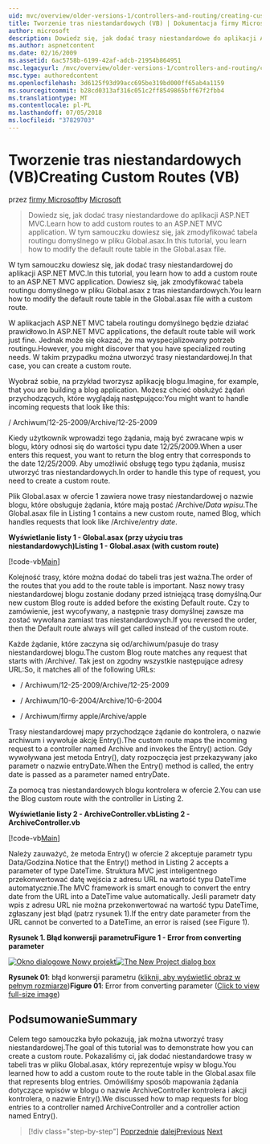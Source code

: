 ```yaml
---
uid: mvc/overview/older-versions-1/controllers-and-routing/creating-custom-routes-vb
title: Tworzenie tras niestandardowych (VB) | Dokumentacja firmy Microsoft
author: microsoft
description: Dowiedz się, jak dodać trasy niestandardowe do aplikacji ASP.NET MVC. W tym samouczku dowiesz się, jak zmodyfikować tabela routingu domyślnego w pliku Global.asax.
ms.author: aspnetcontent
ms.date: 02/16/2009
ms.assetid: 6ac5758b-6199-42af-adcb-21954b864951
msc.legacyurl: /mvc/overview/older-versions-1/controllers-and-routing/creating-custom-routes-vb
msc.type: authoredcontent
ms.openlocfilehash: 3d6125f93d99acc695be319bd000ff65ab4a1159
ms.sourcegitcommit: b28cd0313af316c051c2ff8549865bff67f2fbb4
ms.translationtype: MT
ms.contentlocale: pl-PL
ms.lasthandoff: 07/05/2018
ms.locfileid: "37829703"
---
```

<a name="creating-custom-routes-vb"></a><span data-ttu-id="88a97-104">Tworzenie tras niestandardowych (VB)</span><span class="sxs-lookup"><span data-stu-id="88a97-104">Creating Custom Routes (VB)</span></span>
====================
<span data-ttu-id="88a97-105">przez [firmy Microsoft](https://github.com/microsoft)</span><span class="sxs-lookup"><span data-stu-id="88a97-105">by [Microsoft](https://github.com/microsoft)</span></span>

> <span data-ttu-id="88a97-106">Dowiedz się, jak dodać trasy niestandardowe do aplikacji ASP.NET MVC.</span><span class="sxs-lookup"><span data-stu-id="88a97-106">Learn how to add custom routes to an ASP.NET MVC application.</span></span> <span data-ttu-id="88a97-107">W tym samouczku dowiesz się, jak zmodyfikować tabela routingu domyślnego w pliku Global.asax.</span><span class="sxs-lookup"><span data-stu-id="88a97-107">In this tutorial, you learn how to modify the default route table in the Global.asax file.</span></span>


<span data-ttu-id="88a97-108">W tym samouczku dowiesz się, jak dodać trasy niestandardowej do aplikacji ASP.NET MVC.</span><span class="sxs-lookup"><span data-stu-id="88a97-108">In this tutorial, you learn how to add a custom route to an ASP.NET MVC application.</span></span> <span data-ttu-id="88a97-109">Dowiesz się, jak zmodyfikować tabela routingu domyślnego w pliku Global.asax z tras niestandardowych.</span><span class="sxs-lookup"><span data-stu-id="88a97-109">You learn how to modify the default route table in the Global.asax file with a custom route.</span></span>

<span data-ttu-id="88a97-110">W aplikacjach ASP.NET MVC tabela routingu domyślnego będzie działać prawidłowo.</span><span class="sxs-lookup"><span data-stu-id="88a97-110">In ASP.NET MVC applications, the default route table will work just fine.</span></span> <span data-ttu-id="88a97-111">Jednak może się okazać, że ma wyspecjalizowany potrzeb routingu.</span><span class="sxs-lookup"><span data-stu-id="88a97-111">However, you might discover that you have specialized routing needs.</span></span> <span data-ttu-id="88a97-112">W takim przypadku można utworzyć trasy niestandardowej.</span><span class="sxs-lookup"><span data-stu-id="88a97-112">In that case, you can create a custom route.</span></span>

<span data-ttu-id="88a97-113">Wyobraź sobie, na przykład tworzysz aplikację blogu.</span><span class="sxs-lookup"><span data-stu-id="88a97-113">Imagine, for example, that you are building a blog application.</span></span> <span data-ttu-id="88a97-114">Możesz chcieć obsłużyć żądań przychodzących, które wyglądają następująco:</span><span class="sxs-lookup"><span data-stu-id="88a97-114">You might want to handle incoming requests that look like this:</span></span>

<span data-ttu-id="88a97-115">/ Archiwum/12-25-2009</span><span class="sxs-lookup"><span data-stu-id="88a97-115">/Archive/12-25-2009</span></span>

<span data-ttu-id="88a97-116">Kiedy użytkownik wprowadzi tego żądania, mają być zwracane wpis w blogu, który odnosi się do wartości typu date 12/25/2009.</span><span class="sxs-lookup"><span data-stu-id="88a97-116">When a user enters this request, you want to return the blog entry that corresponds to the date 12/25/2009.</span></span> <span data-ttu-id="88a97-117">Aby umożliwić obsługę tego typu żądania, musisz utworzyć tras niestandardowych.</span><span class="sxs-lookup"><span data-stu-id="88a97-117">In order to handle this type of request, you need to create a custom route.</span></span>

<span data-ttu-id="88a97-118">Plik Global.asax w ofercie 1 zawiera nowe trasy niestandardowej o nazwie blogu, które obsługuje żądania, które mają postać /Archive/*Data wpisu*.</span><span class="sxs-lookup"><span data-stu-id="88a97-118">The Global.asax file in Listing 1 contains a new custom route, named Blog, which handles requests that look like /Archive/*entry date*.</span></span>

<span data-ttu-id="88a97-119">**Wyświetlanie listy 1 - Global.asax (przy użyciu tras niestandardowych)**</span><span class="sxs-lookup"><span data-stu-id="88a97-119">**Listing 1 - Global.asax (with custom route)**</span></span>

[!code-vb[Main](creating-custom-routes-vb/samples/sample1.vb)]

<span data-ttu-id="88a97-120">Kolejność trasy, które można dodać do tabeli tras jest ważna.</span><span class="sxs-lookup"><span data-stu-id="88a97-120">The order of the routes that you add to the route table is important.</span></span> <span data-ttu-id="88a97-121">Nasz nowy trasy niestandardowej blogu zostanie dodany przed istniejącą trasę domyślną.</span><span class="sxs-lookup"><span data-stu-id="88a97-121">Our new custom Blog route is added before the existing Default route.</span></span> <span data-ttu-id="88a97-122">Czy to zamówienie, jest wycofywany, a następnie trasy domyślnej zawsze ma zostać wywołana zamiast tras niestandardowych.</span><span class="sxs-lookup"><span data-stu-id="88a97-122">If you reversed the order, then the Default route always will get called instead of the custom route.</span></span>

<span data-ttu-id="88a97-123">Każde żądanie, które zaczyna się od/archiwum/pasuje do trasy niestandardowej blogu.</span><span class="sxs-lookup"><span data-stu-id="88a97-123">The custom Blog route matches any request that starts with /Archive/.</span></span> <span data-ttu-id="88a97-124">Tak jest on zgodny wszystkie następujące adresy URL:</span><span class="sxs-lookup"><span data-stu-id="88a97-124">So, it matches all of the following URLs:</span></span>

- <span data-ttu-id="88a97-125">/ Archiwum/12-25-2009</span><span class="sxs-lookup"><span data-stu-id="88a97-125">/Archive/12-25-2009</span></span>

- <span data-ttu-id="88a97-126">/ Archiwum/10-6-2004</span><span class="sxs-lookup"><span data-stu-id="88a97-126">/Archive/10-6-2004</span></span>

- <span data-ttu-id="88a97-127">/ Archiwum/firmy apple</span><span class="sxs-lookup"><span data-stu-id="88a97-127">/Archive/apple</span></span>

<span data-ttu-id="88a97-128">Trasy niestandardowej mapy przychodzące żądanie do kontrolera, o nazwie archiwum i wywołuje akcję Entry().</span><span class="sxs-lookup"><span data-stu-id="88a97-128">The custom route maps the incoming request to a controller named Archive and invokes the Entry() action.</span></span> <span data-ttu-id="88a97-129">Gdy wywoływana jest metoda Entry(), daty rozpoczęcia jest przekazywany jako parametr o nazwie entryDate.</span><span class="sxs-lookup"><span data-stu-id="88a97-129">When the Entry() method is called, the entry date is passed as a parameter named entryDate.</span></span>

<span data-ttu-id="88a97-130">Za pomocą tras niestandardowych blogu kontrolera w ofercie 2.</span><span class="sxs-lookup"><span data-stu-id="88a97-130">You can use the Blog custom route with the controller in Listing 2.</span></span>

<span data-ttu-id="88a97-131">**Wyświetlanie listy 2 - ArchiveController.vb**</span><span class="sxs-lookup"><span data-stu-id="88a97-131">**Listing 2 - ArchiveController.vb**</span></span>

[!code-vb[Main](creating-custom-routes-vb/samples/sample2.vb)]

<span data-ttu-id="88a97-132">Należy zauważyć, że metoda Entry() w ofercie 2 akceptuje parametr typu Data/Godzina.</span><span class="sxs-lookup"><span data-stu-id="88a97-132">Notice that the Entry() method in Listing 2 accepts a parameter of type DateTime.</span></span> <span data-ttu-id="88a97-133">Struktura MVC jest inteligentnego przekonwertować datę wejścia z adresu URL na wartość typu DateTime automatycznie.</span><span class="sxs-lookup"><span data-stu-id="88a97-133">The MVC framework is smart enough to convert the entry date from the URL into a DateTime value automatically.</span></span> <span data-ttu-id="88a97-134">Jeśli parametr daty wpis z adresu URL nie można przekonwertować na wartość typu DateTime, zgłaszany jest błąd (patrz rysunek 1).</span><span class="sxs-lookup"><span data-stu-id="88a97-134">If the entry date parameter from the URL cannot be converted to a DateTime, an error is raised (see Figure 1).</span></span>

<span data-ttu-id="88a97-135">**Rysunek 1. Błąd konwersji parametru**</span><span class="sxs-lookup"><span data-stu-id="88a97-135">**Figure 1 - Error from converting parameter**</span></span>


<span data-ttu-id="88a97-136">[![Okno dialogowe Nowy projekt](creating-custom-routes-vb/_static/image1.jpg)](creating-custom-routes-vb/_static/image1.png)</span><span class="sxs-lookup"><span data-stu-id="88a97-136">[![The New Project dialog box](creating-custom-routes-vb/_static/image1.jpg)](creating-custom-routes-vb/_static/image1.png)</span></span>

<span data-ttu-id="88a97-137">**Rysunek 01**: błąd konwersji parametru ([kliknij, aby wyświetlić obraz w pełnym rozmiarze](creating-custom-routes-vb/_static/image2.png))</span><span class="sxs-lookup"><span data-stu-id="88a97-137">**Figure 01**: Error from converting parameter ([Click to view full-size image](creating-custom-routes-vb/_static/image2.png))</span></span>


## <a name="summary"></a><span data-ttu-id="88a97-138">Podsumowanie</span><span class="sxs-lookup"><span data-stu-id="88a97-138">Summary</span></span>

<span data-ttu-id="88a97-139">Celem tego samouczka było pokazują, jak można utworzyć trasy niestandardowej.</span><span class="sxs-lookup"><span data-stu-id="88a97-139">The goal of this tutorial was to demonstrate how you can create a custom route.</span></span> <span data-ttu-id="88a97-140">Pokazaliśmy ci, jak dodać niestandardowe trasy w tabeli tras w pliku Global.asax, który reprezentuje wpisy w blogu.</span><span class="sxs-lookup"><span data-stu-id="88a97-140">You learned how to add a custom route to the route table in the Global.asax file that represents blog entries.</span></span> <span data-ttu-id="88a97-141">Omówiliśmy sposób mapowania żądania dotyczące wpisów w blogu o nazwie ArchiveController kontrolera i akcji kontrolera, o nazwie Entry().</span><span class="sxs-lookup"><span data-stu-id="88a97-141">We discussed how to map requests for blog entries to a controller named ArchiveController and a controller action named Entry().</span></span>

> [!div class="step-by-step"]
> <span data-ttu-id="88a97-142">[Poprzednie](asp-net-mvc-controller-overview-vb.md)
> [dalej](creating-a-route-constraint-vb.md)</span><span class="sxs-lookup"><span data-stu-id="88a97-142">[Previous](asp-net-mvc-controller-overview-vb.md)
[Next](creating-a-route-constraint-vb.md)</span></span>

